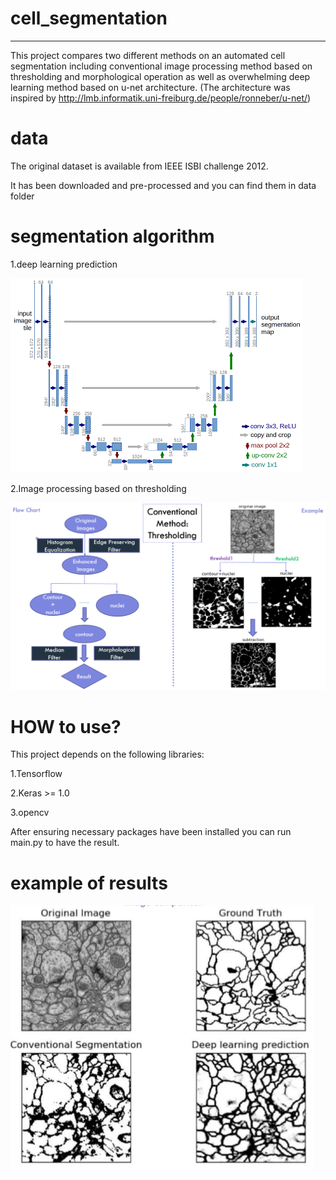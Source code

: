 # cell_segmentation
------------------------------------------------------------------------------------------------------------------------------------------
This project compares two different methods on an automated cell segmentation including conventional image processing method based on thresholding and morphological operation as well as overwhelming deep learning method based on u-net architecture.
(The architecture was inspired by http://lmb.informatik.uni-freiburg.de/people/ronneber/u-net/)

# data
The original dataset is available from IEEE ISBI challenge 2012.

It has been downloaded and pre-processed and you can find them in data folder

# segmentation algorithm

1.deep learning prediction


![](http://github.com/Wxy-24/cell_segmentation/raw/master/img/unet_model_architecture.png)  

2.Image processing based on thresholding


![](http://github.com/Wxy-24/cell_segmentation/raw/master/img/thresholding.png)  

# HOW to use?

This project depends on the following libraries:

1.Tensorflow

2.Keras >= 1.0

3.opencv

After ensuring necessary packages have been installed you can run main.py to have the result.

# example of results

![image](http://github.com/Wxy-24/cell_segmentation/raw/master/img/segmentation_exmaple.png)

